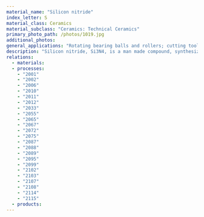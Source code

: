 ```yaml
---
material_name: "Silicon nitride"
index_letter: S
material_class: Ceramics
material_subclass: "Ceramics: Technical Ceramics"
primary_photo_path: /photos/1019.jpg
additional_photos:
general_applications: "Rotating bearing balls and rollers; cutting tools; engine parts - valves, turbocharger rotors; cam followers, tappet shims; gas turbine blades, vanes, buckets; metal forming rolls and dies; precision shafts and axles in high wear environments; heaters and igniters; molten metal processing, particularly in the aluminum foundry industry."
description: "Silicon nitride, Si3N4, is a man made compound, synthesized as a powder through several different chemical reactions. Parts made from these powders are sintered by standard methods to produce a ceramic with a unique set of properties. High performance silicon nitrides were developed for automotive engine wear parts such as valves, cam followers and turbocharger vanes, and have proved effective although the cost has not yet dropped enough to allow widespread use. The very high quality bodies developed for these applications are now used for parts for other high temperature applications in chemically aggressive environments in which wear is a problem."
relations:
  - materials:
  - processes:
    - "2001"
    - "2002"
    - "2006"
    - "2010"
    - "2011"
    - "2012"
    - "2033"
    - "2055"
    - "2065"
    - "2067"
    - "2072"
    - "2075"
    - "2087"
    - "2088"
    - "2089"
    - "2095"
    - "2099"
    - "2102"
    - "2103"
    - "2107"
    - "2108"
    - "2114"
    - "2115"
  - products:
---
```

